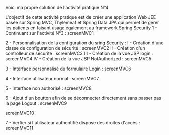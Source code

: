 Voici ma propre solution de l'activité pratique N°4

L'objectif de cette activité pratique est de créer une application Web JEE basée sur Spring MVC, Thylemeaf et Spring Data JPA qui permet de gérer les patients en faisant usage également au framework Spring Security
1 - Continuant sur l'activité N°3 : screenMVC1

2 - Personnalisation de la configuration du sring Security : I - Création d'une classe de configuration de sécurité : screenMVC2 II - Création d'un controlleur de sécurité : screenMVC3 III - Création de la vue JSP login : screenMVC4 IV - Création de la vue JSP NotAuthorized : screenMVC5

3 - Interface personnalisé du formulaire Login : screenMVC6

4 - Interface utilisateur normal : screenMVC7

5 - Interface non authorisé : screenMVC8

6 - Ajout d'un boutton afin de se déconnecter directement sans passer pas la page Logout : screenMVC9

screenMVC10

7 - Verfier si l'utilisateur authentifié dispose des droites d'accès : screenMVC11
